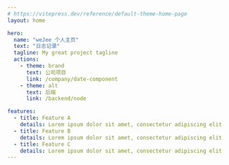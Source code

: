 ```yaml
---
# https://vitepress.dev/reference/default-theme-home-page
layout: home

hero:
  name: "weJee 个人主页"
  text: "日志记录"
  tagline: My great project tagline
  actions:
    - theme: brand
      text: 公司项目
      link: /company/date-component
    - theme: alt
      text: 后端
      link: /backend/node

features:
  - title: Feature A
    details: Lorem ipsum dolor sit amet, consectetur adipiscing elit
  - title: Feature B
    details: Lorem ipsum dolor sit amet, consectetur adipiscing elit
  - title: Feature C
    details: Lorem ipsum dolor sit amet, consectetur adipiscing elit
---
```

